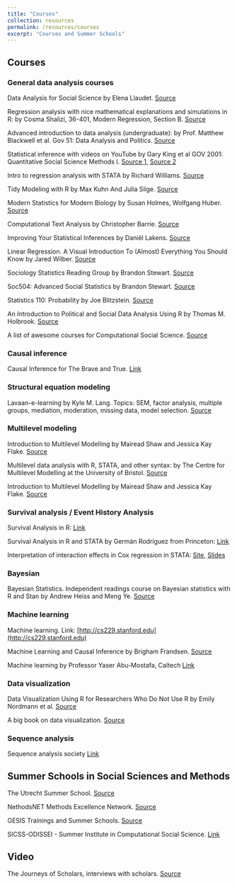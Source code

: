 ```yaml
---
title: "Courses"
collection: resources 
permalink: /resources/courses
excerpt: "Courses and Summer Schools"
---
```


## Courses 


### General data analysis courses 

Data Analysis for Social Science by Elena Llaudet. [Source](https://scholar.harvard.edu/ellaudet/dss-instructor-materials)


Regression analysis with nice mathematical explanations and simulations in R: by Cosma Shalizi, 36-401, Modern Regression, Section B. [Source](https://www.stat.cmu.edu/~cshalizi/mreg/15/)


Advanced introduction to data analysis (undergraduate):  by Prof. Matthew Blackwell et al. Gov 51: Data Analysis and Politics. [Source](https://gov51.mattblackwell.org/) 


Statistical inference with videos on YouTube by Gary King et al GOV 2001: Quantitative Social Science Methods I.
[Source 1](https://projects.iq.harvard.edu/gov2001), [Source 2 ](https://www.youtube.com/channel/UCtrwX29xpuWc9y0-0PKrHSQ/videos) 


Intro to regression analysis with STATA by Richard Williams. [Source](https://www3.nd.edu/~rwilliam/stats3/index.html) 


Tidy Modeling with R by Max Kuhn And Julia Silge. [Source](https://www.tmwr.org/) 


Modern Statistics for Modern Biology by Susan Holmes, Wolfgang Huber. [Source](https://web.stanford.edu/class/bios221/book/introduction.html) 


Computational Text Analysis by Christopher Barrie. [Source](https://cjbarrie.github.io/CTA-ED/course-overview.html )


Improving Your Statistical Inferences by Daniël Lakens. [Source](https://lakens.github.io/statistical_inferences/) 


Linear Regression. A Visual Introduction To (Almost) Everything You Should Know by Jared Wilber. [Source](https://mlu-explain.github.io/linear-regression/) 


Sociology Statistics Reading Group by Brandon Stewart. [Source](https://scholar.princeton.edu/bstewart/sociology-statistics-reading-group) 


Soc504: Advanced Social Statistics by Brandon Stewart. [Source](https://scholar.princeton.edu/bstewart/bstewart/soc504-advanced-social-statistics)


Statistics 110: Probability by Joe Blitzstein. [Source](https://projects.iq.harvard.edu/stat110) 


An Introduction to Political and Social Data Analysis Using R by Thomas M. Holbrook. [Source](https://bookdown.org/tomholbrook12/bookdown-demo/) 

  
A list of awesome courses for Computational Social Science. [Source](https://github.com/gesiscss/awesome-computational-social-science)


### Causal inference  

Causal Inference for The Brave and True. [Link](https://matheusfacure.github.io/python-causality-handbook/landing-page.html)  



### Structural equation modeling  

Lavaan-e-learning by Kyle M. Lang. Topics: SEM, factor analysis, multiple groups, mediation, moderation, missing data, model selection. [Source](https://github.com/kylelang/lavaan-e-learning) 



### Multilevel modeling 

Introduction to Multilevel Modelling by Mairead Shaw and Jessica Kay Flake. [Source](https://www.learn-mlms.com/)

Multilevel data analysis with R, STATA, and other syntax: by The Centre for Multilevel Modelling at the University of Bristol.
[Source](http://www.bristol.ac.uk/cmm/learning/online-course/) 


Introduction to Multilevel Modelling by Mairead Shaw and Jessica Kay Flake. [Source](https://www.learn-mlms.com) 



### Survival analysis / Event History Analysis 

Survival Analysis in R: [Link](https://www.emilyzabor.com/tutorials/survival_analysis_in_r_tutorial.html)  

Survival Analysis in R and STATA by Germán Rodríguez from Princeton: [Link](https://grodri.github.io/survival/index)

Interpretation of interaction effects in Cox regression in STATA: [Site](https://www.pauldickman.com/software/stata/parameterising-interactions/), [Slides](http://pauldickman.com/video/interactions/interactions_stata.pdf) 


### Bayesian 

Bayesian Statistics. Independent readings course on Bayesian statistics with R and Stan by Andrew Heiss and Meng Ye. [Source](https://bayesf22.classes.andrewheiss.com/)



### Machine learning  

Machine learning. Link: [http://cs229.stanford.edu](http://cs229.stanford.edu)

Machine Learning and Causal Inference by Brigham Frandsen. [Source](https://github.com/Mixtape-Sessions/Machine-Learning) 

Machine learning by Professor Yaser Abu-Mostafa, Caltech [Link](https://work.caltech.edu/telecourse)


### Data visualization 

Data Visualization Using R for Researchers Who Do Not Use R by Emily Nordmann et al. [Source](https://journals.sagepub.com/doi/full/10.1177/25152459221074654) 


A big book on data visualization. [Source](https://visualisingdata.com/book/)


### Sequence analysis 

Sequence analysis society [Link](https://sequenceanalysis.org/softwares/)


## Summer Schools in Social Sciences and Methods


The Utrecht Summer School. [Source](https://utrechtsummerschool.nl/  ) 


NethodsNET Methods Excellence Network. [Source](https://www.methodsnet.org/home) 


GESIS Trainings and Summer Schools. [Source](https://training.gesis.org/)


SICSS-ODISSEI - Summer Institute in Computational Social Science. [Link](https://sicss.io/2023/odissei/)


## Video

The Journeys of Scholars, interviews with scholars. [Source](https://www.youtube.com/@thejourneysofscholars8820) 
